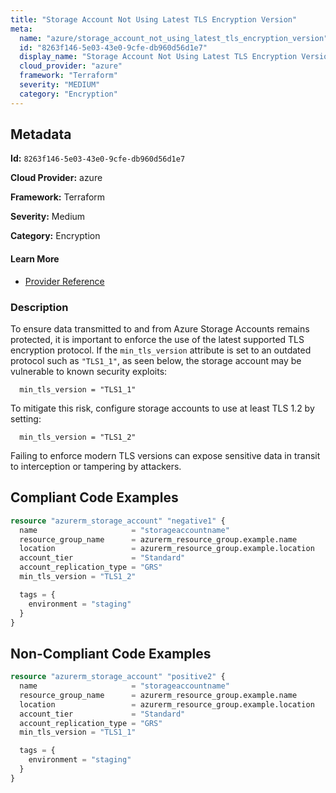 ```yaml
---
title: "Storage Account Not Using Latest TLS Encryption Version"
meta:
  name: "azure/storage_account_not_using_latest_tls_encryption_version"
  id: "8263f146-5e03-43e0-9cfe-db960d56d1e7"
  display_name: "Storage Account Not Using Latest TLS Encryption Version"
  cloud_provider: "azure"
  framework: "Terraform"
  severity: "MEDIUM"
  category: "Encryption"
---
```

## Metadata

**Id:** `8263f146-5e03-43e0-9cfe-db960d56d1e7`

**Cloud Provider:** azure

**Framework:** Terraform

**Severity:** Medium

**Category:** Encryption

#### Learn More

 - [Provider Reference](https://registry.terraform.io/providers/hashicorp/azurerm/latest/docs/resources/storage_account)

### Description

 To ensure data transmitted to and from Azure Storage Accounts remains protected, it is important to enforce the use of the latest supported TLS encryption protocol. If the `min_tls_version` attribute is set to an outdated protocol such as `"TLS1_1"`, as seen below, the storage account may be vulnerable to known security exploits:

```
  min_tls_version = "TLS1_1"
```

To mitigate this risk, configure storage accounts to use at least TLS 1.2 by setting:

```
  min_tls_version = "TLS1_2"
```

Failing to enforce modern TLS versions can expose sensitive data in transit to interception or tampering by attackers.


## Compliant Code Examples
```terraform
resource "azurerm_storage_account" "negative1" {
  name                     = "storageaccountname"
  resource_group_name      = azurerm_resource_group.example.name
  location                 = azurerm_resource_group.example.location
  account_tier             = "Standard"
  account_replication_type = "GRS"
  min_tls_version = "TLS1_2"

  tags = {
    environment = "staging"
  }
}

```
## Non-Compliant Code Examples
```terraform
resource "azurerm_storage_account" "positive2" {
  name                     = "storageaccountname"
  resource_group_name      = azurerm_resource_group.example.name
  location                 = azurerm_resource_group.example.location
  account_tier             = "Standard"
  account_replication_type = "GRS"
  min_tls_version = "TLS1_1"

  tags = {
    environment = "staging"
  }
}

```